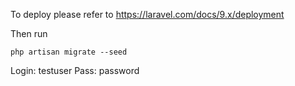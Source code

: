 To deploy please refer to https://laravel.com/docs/9.x/deployment

Then run
```
php artisan migrate --seed
```

Login: testuser
Pass: password